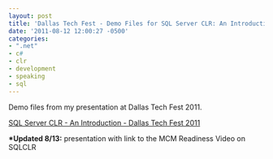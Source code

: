 ```yaml
---
layout: post
title: 'Dallas Tech Fest - Demo Files for SQL Server CLR: An Introduction'
date: '2011-08-12 12:00:27 -0500'
categories:
- ".net"
- c#
- clr
- development
- speaking
- sql
---
```

<p>Demo files from my presentation at Dallas Tech Fest 2011.</p>
<p><a href="/wp-content/uploads/2011/08/SQL-Server-CLR-An-Introduction1.zip">SQL Server CLR - An Introduction - Dallas Tech Fest 2011</a></p>
<p><strong>*Updated 8/13:</strong> presentation with link to the MCM Readiness Video on SQLCLR</p>
